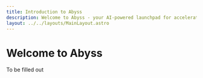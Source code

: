 ```yaml
---
title: Introduction to Abyss
description: Welcome to Abyss - your AI-powered launchpad for accelerated productivity and creativity.
layout: ../../layouts/MainLayout.astro
---
```


# Welcome to Abyss

To be filled out